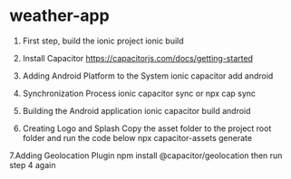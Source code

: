 # weather-app
1. First step, build the ionic project
ionic build

2. Install Capacitor 
https://capacitorjs.com/docs/getting-started

3. Adding Android Platform to the System
ionic capacitor add android

4. Synchronization Process
ionic capacitor sync or npx cap sync

5. Building the Android application
ionic capacitor build android

6. Creating Logo and Splash
Copy the asset folder to the project root folder and run the code below
npx capacitor-assets generate

7.Adding Geolocation Plugin
npm install @capacitor/geolocation then run step 4 again
